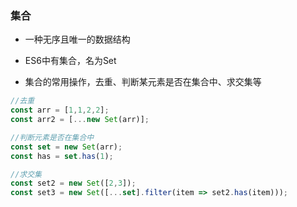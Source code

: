 ### 集合

- 一种无序且唯一的数据结构
- ES6中有集合，名为Set

- 集合的常用操作，去重、判断某元素是否在集合中、求交集等

```javascript
//去重
const arr = [1,1,2,2];
const arr2 = [...new Set(arr)];

//判断元素是否在集合中
const set = new Set(arr);
const has = set.has(1);

//求交集
const set2 = new Set([2,3]);
const set3 = new Set([...set].filter(item => set2.has(item)));
```